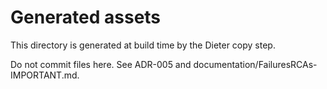 # Generated assets

This directory is generated at build time by the Dieter copy step.

Do not commit files here. See ADR-005 and documentation/FailuresRCAs-IMPORTANT.md.



